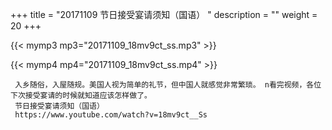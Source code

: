 +++
title = "20171109  节日接受宴请须知（国语） "
description = ""
weight = 20
+++

{{< mymp3 mp3="20171109_18mv9ct_ss.mp3" >}}

{{< mymp4 mp4="20171109_18mv9ct_ss.mp4" >}}

     入乡随俗，入屋随规。美国人视为简单的礼节，但中国人就感觉非常繁琐。 n看完视频，各位下次接受宴请的时候就知道应该怎样做了。 
     节日接受宴请须知（国语） 
     https://www.youtube.com/watch?v=18mv9ct__Ss 
